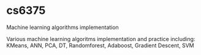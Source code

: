# cs6375
Machine learning algorithms implementation

Various machine learning algoritms implementation and practice including: KMeans, ANN, PCA, DT, Randomforest, Adaboost, Gradient Descent, SVM 
